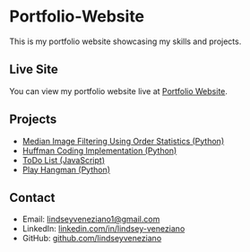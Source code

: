 # Portfolio-Website

This is my portfolio website showcasing my skills and projects.


## Live Site

You can view my portfolio website live at [Portfolio Website](https://portfolio-website-pw1r.vercel.app/).

## Projects

- [Median Image Filtering Using Order Statistics (Python)](https://github.com/lindseyveneziano/median-image-filtering)
- [Huffman Coding Implementation (Python)](https://github.com/lindseyveneziano/huffman-coding)
- [ToDo List (JavaScript)](https://github.com/lindseyveneziano/ToDoList)
- [Play Hangman (Python)](https://github.com/lindseyveneziano/PlayHangman)

## Contact

- Email: [lindseyveneziano1@gmail.com](mailto:lindseyveneziano1@gmail.com)
- LinkedIn: [linkedin.com/in/lindsey-veneziano](https://www.linkedin.com/in/lindsey-veneziano)
- GitHub: [github.com/lindseyveneziano](https://github.com/lindseyveneziano)
